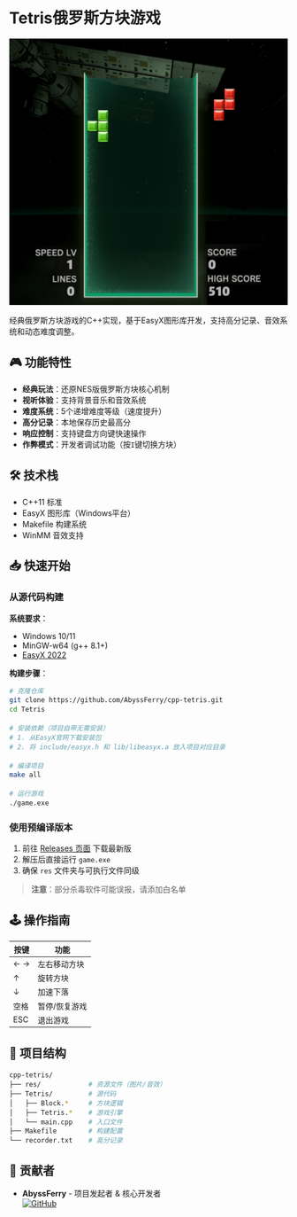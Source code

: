 # Tetris俄罗斯方块游戏

![alt text](res/screenshot.png)

经典俄罗斯方块游戏的C++实现，基于EasyX图形库开发，支持高分记录、音效系统和动态难度调整。

## 🎮 功能特性

- ​**​经典玩法​**​：还原NES版俄罗斯方块核心机制
- ​**​视听体验​**​：支持背景音乐和音效系统
- ​**​难度系统​**​：5个递增难度等级（速度提升）
- ​**​高分记录​**​：本地保存历史最高分
- ​**​响应控制​**​：支持键盘方向键快速操作
- ​**​作弊模式​**​：开发者调试功能（按`I`键切换方块）

## 🛠️ 技术栈

- C++11 标准
- EasyX 图形库（Windows平台）
- Makefile 构建系统
- WinMM 音效支持

## 📥 快速开始

### 从源代码构建

​**​系统要求​**​：
- Windows 10/11
- MinGW-w64 (g++ 8.1+)
- [EasyX 2022](https://easyx.cn)

​**​构建步骤​**​：
```bash
# 克隆仓库
git clone https://github.com/AbyssFerry/cpp-tetris.git
cd Tetris

# 安装依赖（项目自带无需安装）
# 1. 从EasyX官网下载安装包
# 2. 将 include/easyx.h 和 lib/libeasyx.a 放入项目对应目录

# 编译项目
make all

# 运行游戏
./game.exe
```

### 使用预编译版本

1. 前往 [Releases 页面](https://github.com/AbyssFerry/Tetris/releases) 下载最新版
2. 解压后直接运行 `game.exe`
3. 确保 `res` 文件夹与可执行文件同级

> ​**​注意​**​：部分杀毒软件可能误报，请添加白名单

## 🕹️ 操作指南

| 按键       | 功能                |
|------------|--------------------|
| ← →        | 左右移动方块        |
| ↑          | 旋转方块            |
| ↓          | 加速下落            |
| 空格       | 暂停/恢复游戏       |
| ESC        | 退出游戏            |

## 📁 项目结构

```bash
cpp-tetris/
├── res/            # 资源文件（图片/音效）
├── Tetris/         # 源代码
│   ├── Block.*     # 方块逻辑
│   ├── Tetris.*    # 游戏引擎
│   └── main.cpp    # 入口文件
├── Makefile        # 构建配置
└── recorder.txt    # 高分记录
```

## 👥 贡献者

- ​**​AbyssFerry​**​ - 项目发起者 & 核心开发者  
  [![GitHub](https://img.shields.io/badge/GitHub-@AbyssFerry-blue)](https://github.com/AbyssFerry)
